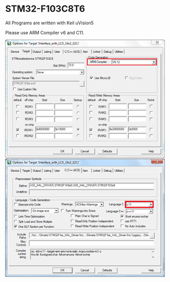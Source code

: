 # STM32-F103C8T6
All Programs are written with Keil uVision5

Please use ARM Compiler v6 and C11.

<img src="ARM Compiler.PNG" alt="ARM Compiler"> 

<img src="C11.PNG" alt="This is apple"> 

